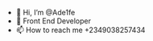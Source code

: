- 👋 Hi, I’m @Ade1fe
- 👀 Front End Developer
- 📫 How to reach me +2349038257434

<!---
Ade1fe/Ade1fe is a ✨ special ✨ repository because its `README.md` (this file) appears on your GitHub profile.
You can click the Preview link to take a look at your changes.
--->
